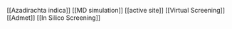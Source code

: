 [[Azadirachta indica]]
[[MD simulation]]
[[active site]]
[[Virtual Screening]]
[[Admet]]
[[In Silico Screening]]
